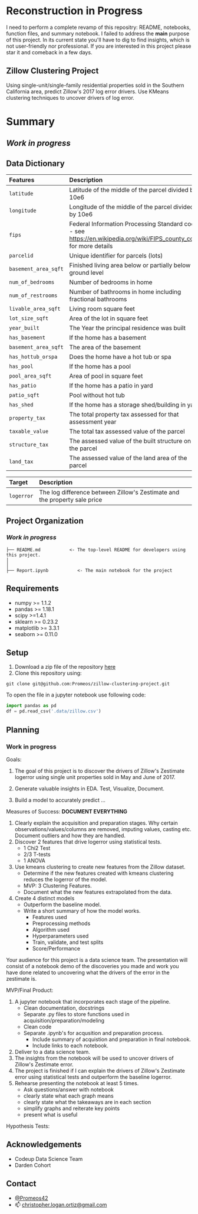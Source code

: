 # Reconstruction in Progress
I need to perform a complete revamp of this repositry: README, notebooks, function files, and summary notebook. I failed to address the __main__ purpose of this project. In its current state you'll have to dig to find insights, which is not user-friendly nor professional. If you are interested in this project please star it and comeback in a few days.

## Zillow Clustering Project
Using single-unit/single-family residential properties sold in the Southern California area,  predict Zillow's 2017 log error drivers. Use KMeans clustering techniques to uncover drivers of log error.

# Summary
## _Work in progress_

## Data Dictionary
| Features | Description |
| :------ | :---------- |
| `latitude` | Latitude of the middle of the parcel divided by 10e6 |
| `longitude` | Longitude of the middle of the parcel divided by 10e6 |
| `fips` | Federal Information Processing Standard code -  see https://en.wikipedia.org/wiki/FIPS_county_code for more details |
| `parcelid` | Unique identifier for parcels (lots) |
| `basement_area_sqft` | Finished living area below or partially below ground level |
| `num_of_bedrooms` | Number of bedrooms in home |
| `num_of_restrooms` | Number of bathrooms in home including fractional bathrooms  |
| `livable_area_sqft` | Living room square feet | 
| `lot_size_sqft` | Area of the lot in square feet |
| `year_built` | The Year the principal residence was built |
| `has_basement` | If the home has a basement |
| `basement_area_sqft` | The area of the basement |
| `has_hottub_orspa` | Does the home have a hot tub or spa |
| `has_pool` | If the home has a pool |
| `pool_area_sqft` | Area of pool in square feet |
| `has_patio` | If the home has a patio in yard |
| `patio_sqft` | Pool without hot tub |
| `has_shed` | If the home has a storage shed/building in yard |
| `property_tax` |The total property tax assessed for that assessment year |
| `taxable_value` | The total tax assessed value of the parcel |
| `structure_tax` | The assessed value of the built structure on the parcel |
| `land_tax` |The assessed value of the land area of the parcel |

| Target | Description |
| :------ | :---------- |
| `logerror` | The log difference between Zillow's Zestimate and the property sale price |


## Project Organization
### _Work in progress_
```
├── README.md           <- The top-level README for developers using this project.
│
│
├── Report.ipynb           <- The main notebook for the project
```

## Requirements
- numpy >= 1.1.2
- pandas >= 1.18.1
- scipy >=1.4.1
- sklearn >= 0.23.2
- matplotlib >= 3.3.1
- seaborn >= 0.11.0

## Setup
1. Download a zip file of the repository [here](https://github.com/Promeos/zillow-clustering-project/archive/main.zip)
2. Clone this repository using:
```
git clone git@github.com:Promeos/zillow-clustering-project.git
```

To open the file in a jupyter notebook use following code:
``` python
import pandas as pd
df = pd.read_csv('.data/zillow.csv')
```

## Planning
### __Work in progress__
Goals:
1. The goal of this project is to discover the drivers of Zillow's Zestimate logerror using single unit properties sold in May and June of 2017.

2. Generate valuable insights in EDA. Test, Visualize, Document.

3. Build a model to accurately predict ...

Measures of Success:
<strong>DOCUMENT EVERYTHING</strong>
1. Clearly explain the acquisition and preparation stages. Why certain observations/values/columns are removed, imputing values, casting etc. Document outliers and how they are handled.
2. Discover 2 features that drive logerror using statistical tests.
    - 1 Chi2 Test
    - 2/3 T-tests
    - 1 ANOVA
3. Use kmeans clustering to create new features from the Zillow dataset.
    - Determine if the new features created with kmeans clustering reduces the logerror of the model.
    - MVP: 3 Clustering Features.
    - Document what the new features extrapolated from the data.
4. Create 4 distinct models
    - Outperform the baseline model.
    - Write a short summary of how the model works.
        - Features used
        - Preprocessing methods
        - Algorithm used
        - Hyperparameters used
        - Train, validate, and test splits
        - Score/Performance

Your audience for this project is a data science team. The presentation will consist of a notebook demo of the discoveries you made and work you have done related to uncovering what the drivers of the error in the zestimate is.

MVP/Final Product:
1. A jupyter notebook that incorporates each stage of the pipeline.
    - Clean documentation, docstrings
    - Separate .py files to store functions used in acquisition/preparation/modeling
    - Clean code
    - Separate .ipynb's for acqusition and preparation process.
        - Include summary of acquistion and preparation in final notebook.
        - Include links to each notebook.
2. Deliver to a data science team.
3. The insights from the notebook will be used to uncover drivers of Zillow's Zestimate error.
4. The project is finished if I can explain the drivers of Zillow's Zestimate error using statistical tests and outperform the baseline logerror.
5. Rehearse presenting the notebook at least 5 times.
    - Ask questions/answer with notebook
    - clearly state what each graph means
    - clearly state what the takeaways are in each section
    - simplify graphs and reiterate key points
    - present what is useful

Hypothesis Tests:

## Acknowledgements
- Codeup Data Science Team
- Darden Cohort

## Contact
- [@Promeos42](https://twitter.com/Promeos42)
- 📫 christopher.logan.ortiz@gmail.com


